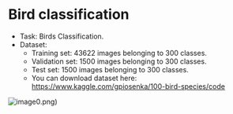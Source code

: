 # Bird classification

- Task: Birds Classification.
- Dataset: 
  + Training set: 43622 images belonging to 300 classes.
  + Validation set: 1500 images belonging to 300 classes.
  + Test set: 1500 images belonging to 300 classes.
  + You can download dataset here: https://www.kaggle.com/gpiosenka/100-bird-species/code

![image](https://user-images.githubusercontent.com/85773711/135237477-04f35a76-3f97-4acf-a1d8-8cb297ca9039.png)0.png)
